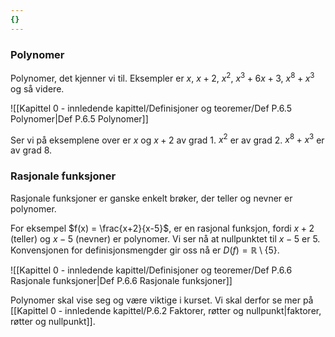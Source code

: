 ```yaml
---
{}
---
```


### Polynomer

Polynomer, det kjenner vi til.
Eksempler er $x$, $x+2$, $x^2$, $x^3 + 6x+3$, $x^8+x^3$ og så videre.

![[Kapittel 0 - innledende kapittel/Definisjoner og teoremer/Def P.6.5 Polynomer|Def P.6.5 Polynomer]]

Ser vi på eksemplene over er $x$ og $x+2$ av grad 1. $x^2$ er av grad 2. $x^8 +x^3$ er av grad 8.

### Rasjonale funksjoner

Rasjonale funksjoner er ganske enkelt brøker, der teller og nevner er polynomer. 

For eksempel $f(x) = \frac{x+2}{x-5}$, er en rasjonal funksjon, fordi $x+2$ (teller) og $x-5$ (nevner) er polynomer. Vi ser nå at nullpunktet til $x-5$ er $5$. Konvensjonen for definisjonsmengder gir oss nå er $D(f) = \mathbb{R}\setminus\{5\}$.

![[Kapittel 0 - innledende kapittel/Definisjoner og teoremer/Def P.6.6 Rasjonale funksjoner|Def P.6.6 Rasjonale funksjoner]]

Polynomer skal vise seg og være viktige i kurset. Vi skal derfor se mer på [[Kapittel 0 - innledende kapittel/P.6.2 Faktorer, røtter og nullpunkt|faktorer, røtter og nullpunkt]].
